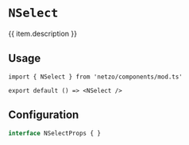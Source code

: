 <script setup>
import SectionDocsCards from '@theme/components/sections/SectionDocsCards.vue'
import en from '~/locales/en.js'
const item = en.components.find(({ uid }) => uid === 'select')
</script>

<div class="mb-5 w-75px h-75px"  :class="item.icon" />

# `NSelect`

{{ item.description }}

## Usage

```tsx
import { NSelect } from 'netzo/components/mod.ts'

export default () => <NSelect />
```

## Configuration

```ts
interface NSelectProps { }
```
